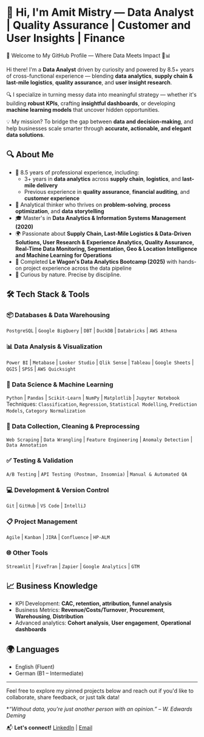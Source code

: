 # 👋 Hi, I'm Amit Mistry — Data Analyst | Quality Assurance | Customer and User Insights | Finance

👋 Welcome to My GitHub Profile — Where Data Meets Impact 🚚📊

Hi there! I'm a **Data Analyst** driven by curiosity and powered by 8.5+ years of cross-functional experience — blending **data analytics**, **supply chain & last-mile logistics**, **quality assurance**, and **user insight research**.

🔍 I specialize in turning messy data into meaningful strategy — whether it's building **robust KPIs**, crafting **insightful dashboards**, or developing **machine learning models** that uncover hidden opportunities.

💡 My mission? To bridge the gap between **data and decision-making**, and help businesses scale smarter through **accurate, actionable, and elegant data solutions**.


## 🔍 About Me

- 💼 8.5 years of professional experience, including:
  - 3+ years in **data analytics** across **supply chain**, **logistics**, and **last-mile delivery**
  - Previous experience in **quality assurance**, **financial auditing**, and **customer experience**
- 🧠 Analytical thinker who thrives on **problem-solving**, **process optimization**, and **data storytelling**
- 🎓 Master's in **Data Analytics & Information Systems Management (2020)**
- 🌍 Passionate about **Supply Chain, Last-Mile Logistics & Data-Driven Solutions, User Research & Experience Analytics, Quality Assurance, Real-Time Data Monitoring, Segmentation, Geo & Location Intelligence and Machine Learning for Operations**
- 🧪 Completed **Le Wagon's Data Analytics Bootcamp (2025)** with hands-on project experience across the data pipeline
- 🧠 Curious by nature. Precise by discipline.

## 🛠️ Tech Stack & Tools

### 📦 Databases & Data Warehousing
`PostgreSQL` | `Google BigQuery` | `DBT` | `DuckDB` | `Databricks` | `AWS Athena`

### 📊 Data Analysis & Visualization
`Power BI` | `Metabase` | `Looker Studio` | `Qlik Sense` | `Tableau` | `Google Sheets` | `QGIS` | `SPSS` | `AWS Quicksight`

### 🧠 Data Science & Machine Learning
`Python` | `Pandas` | `Scikit-Learn` | `NumPy` | `Matplotlib` | `Jupyter Notebook`  
Techniques: `Classification`, `Regression`, `Statistical Modelling`, `Prediction Models`, `Category Normalization`

### 🔧 Data Collection, Cleaning & Preprocessing
`Web Scraping` | `Data Wrangling` | `Feature Engineering` | `Anomaly Detection` | `Data Annotation`

### ✅ Testing & Validation
`A/B Testing` | `API Testing (Postman, Insomnia)` | `Manual & Automated QA`

### 💻 Development & Version Control
`Git` | `GitHub` | `VS Code` | `IntelliJ`

### 📋 Project Management
`Agile` | `Kanban` | `JIRA` | `Confluence` | `HP-ALM`

### 🌐 Other Tools
`Streamlit` | `FiveTran` | `Zapier` | `Google Analytics` | `GTM`

## 📈 Business Knowledge

- KPI Development: **CAC, retention, attribution, funnel analysis**
- Business Metrics: **Revenue/Costs/Turnover**, **Procurement**, **Warehousing**, **Distribution**
- Advanced analytics: **Cohort analysis**, **User engagement**, **Operational dashboards**

## 🌍 Languages

- English (Fluent)  
- German (B1 – Intermediate)

---
Feel free to explore my pinned projects below and reach out if you'd like to collaborate, share feedback, or just talk data!

**“Without data, you're just another person with an opinion.” – W. Edwards Deming*

📬 **Let's connect!** [LinkedIn](https://www.linkedin.com/in/amit-mistry-14795a87/) | [Email](mistryamit03@gmail.com)
